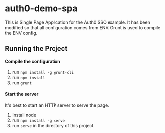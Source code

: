 auth0-demo-spa
=================

This is Single Page Application for the Auth0 SSO example. It has been modified
so that all configuration comes from ENV. Grunt is used to compile the ENV
config.


## Running the Project

#### Compile the configuration

1. run `npm install -g grunt-cli`
2. run `npm install`
3. run `grunt`

#### Start the server

It's best to start an HTTP server to serve the page.

1. Install node
2. run `npm install -g serve`
3. run `serve` in the directory of this project.
